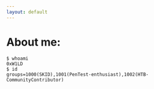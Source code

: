 ```yaml
---
layout: default
---
```


# About me:
```shell
$ whoami
0xW1LD
$ id
groups=1000(SKID),1001(PenTest-enthusiast),1002(HTB-CommunityContributor)
```